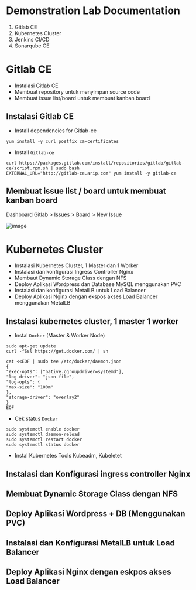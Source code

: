 # Demonstration Lab Documentation
  1. Gitlab CE
  2. Kubernetes Cluster
  3. Jenkins CI/CD
  4. Sonarqube CE
# Gitlab CE
  
  - Instalasi Gitlab CE
  - Membuat repository untuk menyimpan source code
  - Membuat issue list/board untuk membuat kanban board
   
## Instalasi Gitlab CE
  
  - Install dependencies for Gitlab-ce 
  ```console
  yum install -y curl postfix ca-certificates
  ```
  
  - Install `Gitlab-ce`
  ```console
  curl https://packages.gitlab.com/install/repositories/gitlab/gitlab-ce/script.rpm.sh | sudo bash
  EXTERNAL_URL="http://gitlab-ce.arip.com" yum install -y gitlab-ce
  ```
  
## Membuat issue list / board untuk membuat kanban board
  
  Dashboard Gitlab > Issues > Board > New Issue
  
  ![image](https://user-images.githubusercontent.com/89076954/195581550-ffeb6041-d3d5-4793-aa67-37911f3ec90c.png)
  
# Kubernetes Cluster

  - Instalasi Kubernetes Cluster, 1 Master dan 1 Worker
  - Instalasi dan konfigurasi Ingress Controller Nginx
  - Membaut Dynamic Storage Class dengan NFS
  - Deploy Aplikasi Wordpress dan Database MySQL menggunakan PVC
  - Instalasi dan konfigurasi MetalLB untuk Load Balancer
  - Deploy Aplikasi Nginx dengan ekspos akses Load Balancer menggunakan MetalLB

## Instalasi kubernetes cluster, 1 master 1 worker

  - Instal `Docker` (Master & Worker Node)
  
  ```console
  sudo apt-get update
  curl -fSsl https://get.docker.com/ | sh

  cat <<EOF | sudo tee /etc/docker/daemon.json
  {
  "exec-opts": ["native.cgroupdriver=systemd"],
  "log-driver": "json-file",
  "log-opts": {
  "max-size": "100m"
  },
  "storage-driver": "overlay2" 
  }
  EOF 
  ```
  
  - Cek status `Docker`
  
  ```console
  sudo systemctl enable docker
  sudo systemctl daemon-reload
  sudo systemctl restart docker
  sudo systemctl status docker
  ```
  
  - Instal Kubernetes Tools Kubeadm, Kubeletet
  
## Instalasi dan Konfigurasi ingress controller Nginx
## Membuat Dynamic Storage Class dengan NFS
## Deploy Aplikasi Wordpress + DB (Menggunakan PVC)
## Instalasi dan Konfigurasi MetalLB untuk Load Balancer
## Deploy Aplikasi Nginx dengan eskpos akses Load Balancer
